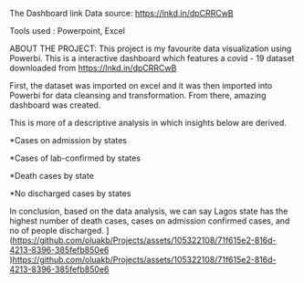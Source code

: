 The Dashboard link
Data source: https://lnkd.in/dpCRRCwB

Tools used : Powerpoint, Excel

ABOUT THE PROJECT:
This project is my favourite data visualization using Powerbi. This is a interactive dashboard which features a covid - 19 dataset downloaded from https://lnkd.in/dpCRRCwB

First, the dataset was imported on excel and it was then imported into Powerbi for data cleansing and transformation. From there, amazing dashboard was created. 

This is more of a descriptive analysis in which insights below are derived.


*Cases on admission by states

*Cases of lab-confirmed by states

*Death cases by state

*No discharged cases by states

In conclusion, based on the data analysis, we can say Lagos state has the highest number of death cases, cases on admission confirmed cases, and no of people discharged.
](https://github.com/oluakb/Projects/assets/105322108/71f615e2-816d-4213-8396-385fefb850e6
)https://github.com/oluakb/Projects/assets/105322108/71f615e2-816d-4213-8396-385fefb850e6
